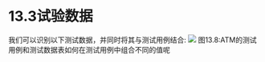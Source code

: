 # 13.3试验数据

我们可以识别以下测试数据，并同时将其与测试用例结合:
![](https://tva1.sinaimg.cn/large/008i3skNgy1gykjjihr4kj30u00vrada.jpg)
图13.8:ATM的测试用例和测试数据表如何在测试用例中组合不同的值呢